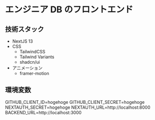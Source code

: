 # エンジニア DB のフロントエンド

## 技術スタック

- NextJS 13
- CSS
  - TailwindCSS
  - Tailwind Variants
  - shadcn/ui
- アニメーション
  - framer-motion

## 環境変数

GITHUB_CLIENT_ID=hogehoge
GITHUB_CLIENT_SECRET=hogehoge
NEXTAUTH_SECRET=hogehoge
NEXTAUTH_URL=http://localhost:8000
BACKEND_URL=http://localhost:3000
